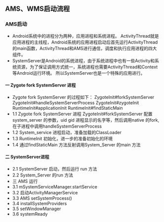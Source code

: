 ## AMS、WMS启动流程

### AMS启动
- Android系统中的进程分为两种，应用进程和系统进程。
  ActivityThread就是应用进程的主线程，Android系统的应用进程启动后首先运行ActivityThread的main函数，ActivityThread和AMS进行通信，调度和执行应用进程的四大组件。
- SystemServer是Android的系统进程，由于系统进程中也有一些Activity和系统资源，为了保证调用方式统一，系统进程也需要ActivityThread和Context等Android运行环境。
  所以SystemServer也是一个特殊的应用进行。
  
#### 一 Zygote fork SystemServer 进程
- Zygote fork SystemServer 的过程如下：
  ZygoteInit#forkSystemServer
  ZygoteInit#handleSystemServerProcess
  ZygoteInit#zygoteInit
  RuntimeInit#applicationInit
  RuntimeInit#findStaticMain
- 1.1 Zygote fork SystemServer 进程
  ZygoteInit#forkSystemServer 配置system_server 的参数，uid gid 进程显示的名字等，然后调用native 的fork, 在子进程中调用handleSystemServerProcess
- 1.2 System_service 进程启动，准备加载的ClassLoader
- 1.3 RuntimeInit 初始化，进一步的准备初始化的环境
- 1.4 通过findStaticMain 方法反射调用System_Server 的main 方法
#### 二 SystemServer进程
- 2.1 SystemServer 启动，然后运行 run 方法
- 2.2 System_Server 的run 方法
- 三 AMS 运行
- 3.1 mSystemServiceManager.startService
- 3.2 启动ActivityManagerService
- 3.3 AMS setSystemProcess()
- 3.4 installSystemProviders
- 3.5 setWindowManager
- 3.6 systemReady
